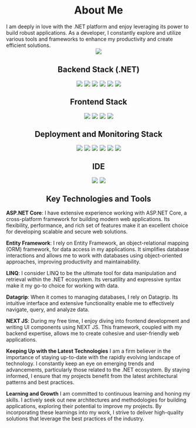 <style>
.centered-box{
display:flex;
align-items:center;
justify-content:center;
gap: 5px;
flex-wrap:wrap;
}
</style>

<h1 style="text-align:center">About Me </h1>
I am deeply in love with the .NET platform and enjoy leveraging its power to build robust applications. As a developer, I constantly explore and utilize various tools and frameworks to enhance my productivity and create efficient solutions.

<div class="centered-box">
<img src="https://github-readme-stats.vercel.app/api/top-langs/?username=Rheader&layout=compact"/>

</div>

<h2 style="text-align:center">Backend Stack (.NET)</h2>
<div class="centered-box">
<img src="https://img.shields.io/badge/.NET-5C2D91?style=for-the-badge&logo=.net&logoColor=white">
<img src="https://img.shields.io/badge/postgres-%23316192.svg?style=for-the-badge&logo=postgresql&logoColor=white"/>
<img src="https://img.shields.io/badge/Apache%20Kafka-000?style=for-the-badge&logo=apachekafka" />
<img src="https://img.shields.io/badge/Rabbitmq-FF6600?style=for-the-badge&logo=rabbitmq&logoColor=white" /> 
<img src="https://img.shields.io/badge/MongoDB-%234ea94b.svg?style=for-the-badge&logo=mongodb&logoColor=white" /> 
<img src="https://img.shields.io/badge/redis-%23DD0031.svg?style=for-the-badge&logo=redis&logoColor=white" />
</div>


<h2 style="text-align:center">Frontend Stack</h2>
<div class="centered-box">
<img src="https://img.shields.io/badge/react-%2320232a.svg?style=for-the-badge&logo=react&logoColor=%2361DAFB"/>
<img src="https://img.shields.io/badge/Next-black?style=for-the-badge&logo=next.js&logoColor=white"/>
<img src="https://img.shields.io/badge/vite-%23646CFF.svg?style=for-the-badge&logo=vite&logoColor=white"/>
<img src="https://img.shields.io/badge/SASS-hotpink.svg?style=for-the-badge&logo=SASS&logoColor=white"/>
</div>
<h2 style="text-align:center">Deployment and Monitoring Stack</h2>
<div class="centered-box">
<img src="https://img.shields.io/badge/docker-%230db7ed.svg?style=for-the-badge&logo=docker&logoColor=white"/>
<img src="https://img.shields.io/badge/nginx-%23009639.svg?style=for-the-badge&logo=nginx&logoColor=white"/>
<img src="https://img.shields.io/badge/gitlab-%23181717.svg?style=for-the-badge&logo=gitlab&logoColor=white"/>
<img src="https://img.shields.io/badge/gitlab%20ci-%23181717.svg?style=for-the-badge&logo=gitlab&logoColor=white"/>
<img src="https://img.shields.io/badge/-ElasticSearch-005571?style=for-the-badge&logo=elasticsearch"/>
<img src="https://img.shields.io/badge/cent%20os-002260?style=for-the-badge&logo=centos&logoColor=F0F0F0"/>
</div>
<h2 style="text-align:center">IDE</h2>
<div class="centered-box">
<img src="https://img.shields.io/badge/Rider-000000.svg?style=for-the-badge&logo=Rider&logoColor=white&color=black&labelColor=crimson" />
<img src="https://img.shields.io/badge/webstorm-143?style=for-the-badge&logo=webstorm&logoColor=white&color=black" />
</div>

<h2 style="text-align:center"> Key Technologies and Tools </h2>

**ASP.NET Core**: I have extensive experience working with ASP.NET Core, a cross-platform framework for building modern web applications. Its flexibility, performance, and rich set of features make it an excellent choice for developing scalable and secure web solutions.

**Entity Framework**: I rely on Entity Framework, an object-relational mapping (ORM) framework, for data access in my applications. It simplifies database interactions and allows me to work with databases using object-oriented approaches, improving productivity and maintainability.

**LINQ**: I consider LINQ to be the ultimate tool for data manipulation and retrieval within the .NET ecosystem. Its versatility and expressive syntax make it my go-to choice for working with data.

**Datagrip**: When it comes to managing databases, I rely on Datagrip. Its intuitive interface and extensive functionality enable me to effectively navigate, query, and analyze data.

**NEXT JS**: During my free time, I enjoy diving into frontend development and writing UI components using NEXT JS. This framework, coupled with my backend expertise, allows me to create cohesive and user-friendly web applications.

**Keeping Up with the Latest Technologies**
I am a firm believer in the importance of staying up-to-date with the rapidly evolving landscape of technology. I constantly keep an eye on emerging trends and advancements, particularly those related to the .NET ecosystem. By staying informed, I ensure that my projects benefit from the latest architectural patterns and best practices.

**Learning and Growth**
I am committed to continuous learning and honing my skills. I actively seek out new architectures and methodologies for building applications, exploring their potential to improve my projects. By incorporating these learnings into my work, I strive to deliver high-quality solutions that leverage the best practices of the industry.
